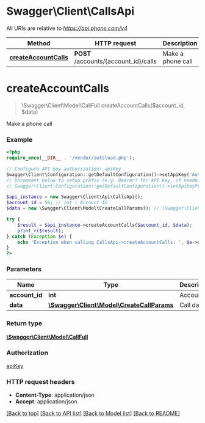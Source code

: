 # Swagger\Client\CallsApi

All URIs are relative to *https://api.phone.com/v4*

Method | HTTP request | Description
------------- | ------------- | -------------
[**createAccountCalls**](CallsApi.md#createAccountCalls) | **POST** /accounts/{account_id}/calls | Make a phone call


# **createAccountCalls**
> \Swagger\Client\Model\CallFull createAccountCalls($account_id, $data)

Make a phone call



### Example
```php
<?php
require_once(__DIR__ . '/vendor/autoload.php');

// Configure API key authorization: apiKey
Swagger\Client\Configuration::getDefaultConfiguration()->setApiKey('Authorization', 'YOUR_API_KEY');
// Uncomment below to setup prefix (e.g. Bearer) for API key, if needed
// Swagger\Client\Configuration::getDefaultConfiguration()->setApiKeyPrefix('Authorization', 'Bearer');

$api_instance = new Swagger\Client\Api\CallsApi();
$account_id = 56; // int | Account ID
$data = new \Swagger\Client\Model\CreateCallParams(); // \Swagger\Client\Model\CreateCallParams | Call data

try {
    $result = $api_instance->createAccountCalls($account_id, $data);
    print_r($result);
} catch (Exception $e) {
    echo 'Exception when calling CallsApi->createAccountCalls: ', $e->getMessage(), PHP_EOL;
}
?>
```

### Parameters

Name | Type | Description  | Notes
------------- | ------------- | ------------- | -------------
 **account_id** | **int**| Account ID |
 **data** | [**\Swagger\Client\Model\CreateCallParams**](../Model/\Swagger\Client\Model\CreateCallParams.md)| Call data | [optional]

### Return type

[**\Swagger\Client\Model\CallFull**](../Model/CallFull.md)

### Authorization

[apiKey](../../README.md#apiKey)

### HTTP request headers

 - **Content-Type**: application/json
 - **Accept**: application/json

[[Back to top]](#) [[Back to API list]](../../README.md#documentation-for-api-endpoints) [[Back to Model list]](../../README.md#documentation-for-models) [[Back to README]](../../README.md)

